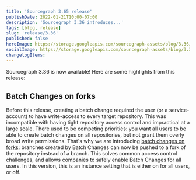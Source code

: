 ```yaml
---
title: 'Sourcegraph 3.65 release'
publishDate: 2022-01-21T10:00-07:00
description: 'Sourcegraph 3.36 introduces...'
tags: [blog, release]
slug: 'release/3.36'
published: false
heroImage: https://storage.googleapis.com/sourcegraph-assets/blog/3.36/sourcegraph-3-36-release.png
socialImage: https://storage.googleapis.com/sourcegraph-assets/blog/3.36/sourcegraph-3-36-release.png
changelogItems:
---
```


Sourcegraph 3.36 is now available! Here are some highlights from this release:

## Batch Changes on forks 

Before this release, creating a batch change required the user (or a service-account) to have write-access to every target repository. This was incompatible with having tight repository access control and impractical at a large scale. There used to be competing priorities: you want all users to be able to create batch changes on all repositories, but not grant them overly broad write permissions.
That's why we are introducing [batch changes on forks](https://docs.sourcegraph.com/admin/config/batch_changes): branches created by Batch Changes can now be pushed to a fork of the repository instead of a branch. This solves common access control challenges, and allows companies to safely enable Batch Changes for all users. In this version, this is an instance setting that is either on for all users, or off.
